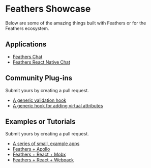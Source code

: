 # Feathers Showcase

Below are some of the amazing things built with Feathers or for the Feathers ecosystem.

## Applications

- [Feathers Chat](https://github.com/feathersjs/feathers-chat)
- [Feathers React Native Chat](https://github.com/feathersjs/feathers-react-native-chat)

## Community Plug-ins

Submit yours by creating a pull request.

- [A generic validation hook](https://github.com/kulakowka/feathers-validate-hook)
- [A generic hook for adding virtual attributes](https://github.com/kulakowka/feathers-virtual-attribute-hook)


## Examples or Tutorials

Submit yours by creating a pull request.

- [A series of small, example apps](https://github.com/feathersjs/feathers-demos)
- [Feathers + Apollo](https://github.com/swarthout/feathers-apollo)
- [Feathers + React + Mobx](https://github.com/foxhound87/rfx-stack)
- [Feathers + React + Webpack](https://github.com/sscaff1/feathers-webpack-react)
